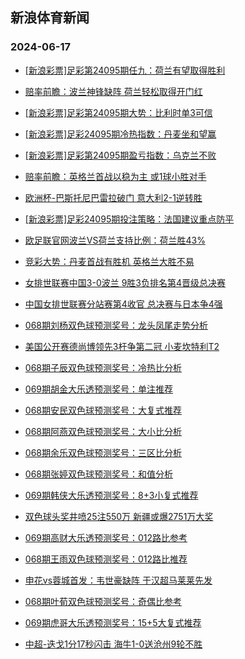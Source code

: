 ## 新浪体育新闻 
### 2024-06-17

+ [[新浪彩票]足彩第24095期任九：荷兰有望取得胜利](https://sports.sina.com.cn/l/2024-06-16/doc-inaywwvk6869256.shtml)

+ [赔率前瞻：波兰神锋缺阵 荷兰轻松取得开门红](https://sports.sina.com.cn/l/2024-06-16/doc-inaywspn6942164.shtml)

+ [[新浪彩票]足彩第24095期大势：比利时单3可信](https://sports.sina.com.cn/l/2024-06-16/doc-inaywwvk6868885.shtml)

+ [[新浪彩票]足彩24095期冷热指数：丹麦坐和望赢](https://sports.sina.com.cn/l/2024-06-16/doc-inaywspq1345876.shtml)

+ [[新浪彩票]足彩第24095期盈亏指数：乌克兰不败](https://sports.sina.com.cn/l/2024-06-16/doc-inaywwvk6870060.shtml)

+ [赔率前瞻：英格兰首战以稳为主 或1球小胜对手](https://sports.sina.com.cn/l/2024-06-16/doc-inaywspn6941107.shtml)

+ [欧洲杯-巴斯托尼巴雷拉破门 意大利2-1逆转胜](https://sports.sina.com.cn/g/seriea/2024-06-16/doc-inaywspn6961992.shtml)

+ [[新浪彩票]足彩24095期投注策略：法国建议重点防平](https://sports.sina.com.cn/l/2024-06-16/doc-inaywwvn1250179.shtml)

+ [欧足联官网波兰VS荷兰支持比例：荷兰胜43%](https://sports.sina.com.cn/l/2024-06-16/doc-inayutwk7818208.shtml)

+ [竞彩大势：丹麦首战有胜机 英格兰大胜不易](https://sports.sina.com.cn/l/2024-06-16/doc-inaywspq1344297.shtml)

+ [女排世联赛中国3-0波兰 9胜3负排名第4晋级总决赛](https://sports.sina.com.cn/others/volleyball/2024-06-16/doc-inayxyhw6398566.shtml)

+ [中国女排世联赛分站赛第4收官 总决赛与日本争4强](https://sports.sina.com.cn/others/volleyball/2024-06-16/doc-inayyeqw0667086.shtml)

+ [068期刘杨双色球预测奖号：龙头凤尾走势分析](https://sports.sina.com.cn/l/2024-06-16/doc-inayximh1066803.shtml)

+ [美国公开赛德尚博领先3杆争第二冠 小麦坎特利T2](https://sports.sina.com.cn/golf/pgatour/2024-06-16/doc-inaywspn6978941.shtml)

+ [068期子辰双色球预测奖号：冷热比分析](https://sports.sina.com.cn/l/2024-06-16/doc-inayxime6685905.shtml)

+ [069期胡金大乐透预测奖号：单注推荐](https://sports.sina.com.cn/l/2024-06-16/doc-inayxime6699800.shtml)

+ [068期安民双色球预测奖号：大复式推荐](https://sports.sina.com.cn/l/2024-06-16/doc-inayxime6685031.shtml)

+ [068期阿燕双色球预测奖号：大小比分析](https://sports.sina.com.cn/l/2024-06-16/doc-inayximh1066557.shtml)

+ [068期余乐双色球预测奖号：三区比分析](https://sports.sina.com.cn/l/2024-06-16/doc-inayximh1067237.shtml)

+ [068期张婷双色球预测奖号：和值分析](https://sports.sina.com.cn/l/2024-06-16/doc-inayximh1066673.shtml)

+ [069期韩侠大乐透预测奖号：8+3小复式推荐](https://sports.sina.com.cn/l/2024-06-16/doc-inayximh1082404.shtml)

+ [双色球头奖井喷25注550万 新疆或爆2751万大奖](https://sports.sina.com.cn/l/2024-06-16/doc-inayxyhy0772847.shtml)

+ [069期高财大乐透预测奖号：012路比参考](https://sports.sina.com.cn/l/2024-06-16/doc-inayxime6700377.shtml)

+ [068期王雨双色球预测奖号：012路比推荐](https://sports.sina.com.cn/l/2024-06-16/doc-inayximh1067020.shtml)

+ [申花vs蓉城首发：韦世豪缺阵 于汉超马莱莱先发](https://sports.sina.com.cn/china/j/2024-06-16/doc-inayxtyy6506923.shtml)

+ [068期叶荀双色球预测奖号：奇偶比参考](https://sports.sina.com.cn/l/2024-06-16/doc-inayxime6684796.shtml)

+ [069期虎哥大乐透预测奖号：15+5大复式推荐](https://sports.sina.com.cn/l/2024-06-16/doc-inayxime6699690.shtml)

+ [中超-迭戈1分17秒闪击 海牛1-0送沧州9轮不胜](https://sports.sina.com.cn/china/j/2024-06-16/doc-inayxyhw6386690.shtml)

